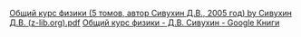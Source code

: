 [Общий курс физики (5 томов, автор Сивухин Д.В., 2005 год) by Сивухин Д.В. (z-lib.org).pdf](file:///C:/Users/An/Downloads/%D0%9E%D0%B1%D1%89%D0%B8%D0%B9%20%D0%BA%D1%83%D1%80%D1%81%20%D1%84%D0%B8%D0%B7%D0%B8%D0%BA%D0%B8%20(5%20%D1%82%D0%BE%D0%BC%D0%BE%D0%B2,%20%D0%B0%D0%B2%D1%82%D0%BE%D1%80%20%D0%A1%D0%B8%D0%B2%D1%83%D1%85%D0%B8%D0%BD%20%D0%94.%D0%92.,%202005%20%D0%B3%D0%BE%D0%B4)%20by%20%D0%A1%D0%B8%D0%B2%D1%83%D1%85%D0%B8%D0%BD%20%D0%94.%D0%92.%20(z-lib.org).pdf)
[Общий курс физики - Д.В. Сивухин - Google Книги](https://books.google.com.ua/books?id=2Hr9AgAAQBAJ&pg=PA98&lpg=PA98&dq=%D0%B4%D0%BE%D0%BA%D0%B0%D0%B7%D0%B0%D1%82%D0%B5%D0%BB%D1%8C%D1%81%D1%82%D0%B2%D0%BE+%D0%B0%D0%B4%D0%B4%D0%B8%D1%82%D0%B8%D0%B2%D0%BD%D0%BE%D1%81%D1%82%D0%B8+%D0%BC%D0%B0%D1%81%D1%81%D1%8B&source=bl&ots=SUWDIM0B5M&sig=yP8FqlnYqLShH0JvOlv4TfMPX7k&hl=ru&sa=X&ved=0ahUKEwj0jI-SlvLbAhUKjSwKHb1nBD0Q6AEITTAE#v=onepage&q=%D0%B4%D0%BE%D0%BA%D0%B0%D0%B7%D0%B0%D1%82%D0%B5%D0%BB%D1%8C%D1%81%D1%82%D0%B2%D0%BE%20%D0%B0%D0%B4%D0%B4%D0%B8%D1%82%D0%B8%D0%B2%D0%BD%D0%BE%D1%81%D1%82%D0%B8%20%D0%BC%D0%B0%D1%81%D1%81%D1%8B&f=false)